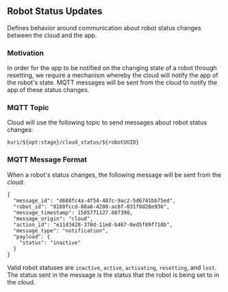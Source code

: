 ## Robot Status Updates

Defines behavior around communication about robot status changes between the cloud and the app.

### Motivation

In order for the app to be notified on the changing state of a robot through resetting, we require a mechanism whereby the cloud will notify the app of the robot's state. MQTT messages will be sent from the cloud to notify the app of these status changes.

### MQTT Topic

Cloud will use the following topic to send messages about robot status changes:
```
kuri/${opt:stage}/cloud_status/${robotUUID}
```

### MQTT Message Format

When a robot's status changes, the following message will be sent from the cloud:
```
{
  "message_id": "d688fc4a-4f54-487c-9ac2-5d6741bb75ed",
  "robot_id": "8160fccd-88a6-4280-ac8f-831f8d28e936",
  "message_timestamp": 1505771127.087398,
  "message_origin": "cloud",
  "action_id": "e11d3428-378d-11e8-b467-0ed5f89f718b",
  "message_type": "notification",
  "payload": {
    "status": "inactive"
  }
}
```
Valid robot statuses are `inactive`, `active`, `activating`, `resetting`, and `lost`. The status sent in the message is the status that the robot is being set to in the cloud.